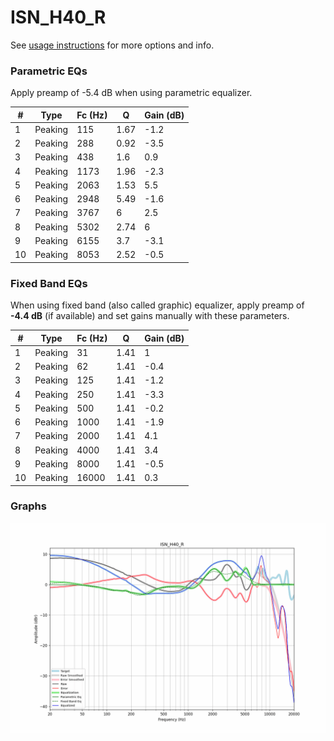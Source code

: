 # ISN_H40_R
See [usage instructions](https://github.com/jaakkopasanen/AutoEq#usage) for more options and info.

### Parametric EQs
Apply preamp of -5.4 dB when using parametric equalizer.

|   # | Type    |   Fc (Hz) |    Q |   Gain (dB) |
|-----|---------|-----------|------|-------------|
|   1 | Peaking |       115 | 1.67 |        -1.2 |
|   2 | Peaking |       288 | 0.92 |        -3.5 |
|   3 | Peaking |       438 | 1.6  |         0.9 |
|   4 | Peaking |      1173 | 1.96 |        -2.3 |
|   5 | Peaking |      2063 | 1.53 |         5.5 |
|   6 | Peaking |      2948 | 5.49 |        -1.6 |
|   7 | Peaking |      3767 | 6    |         2.5 |
|   8 | Peaking |      5302 | 2.74 |         6   |
|   9 | Peaking |      6155 | 3.7  |        -3.1 |
|  10 | Peaking |      8053 | 2.52 |        -0.5 |

### Fixed Band EQs
When using fixed band (also called graphic) equalizer, apply preamp of **-4.4 dB** (if available) and set gains manually with these parameters.

|   # | Type    |   Fc (Hz) |    Q |   Gain (dB) |
|-----|---------|-----------|------|-------------|
|   1 | Peaking |        31 | 1.41 |         1   |
|   2 | Peaking |        62 | 1.41 |        -0.4 |
|   3 | Peaking |       125 | 1.41 |        -1.2 |
|   4 | Peaking |       250 | 1.41 |        -3.3 |
|   5 | Peaking |       500 | 1.41 |        -0.2 |
|   6 | Peaking |      1000 | 1.41 |        -1.9 |
|   7 | Peaking |      2000 | 1.41 |         4.1 |
|   8 | Peaking |      4000 | 1.41 |         3.4 |
|   9 | Peaking |      8000 | 1.41 |        -0.5 |
|  10 | Peaking |     16000 | 1.41 |         0.3 |

### Graphs
![](./ISN_H40_R.png)
